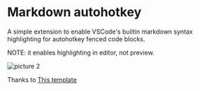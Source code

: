 # Markdown autohotkey

A simple extension to enable VSCode's builtin markdown syntax highlighting for autohotkey fenced code blocks.

NOTE: it enables highlighting in editor, not preview.

![picture 2](http://qzm4qul8l.hn-bkt.clouddn.com/d35c919edb495c5649d5c009280eb9ffd2b322f589ea04e280e10cdfdb618675.png)  

Thanks to [This template](https://github.com/mjbvz/vscode-fenced-code-block-grammar-injection-example)
